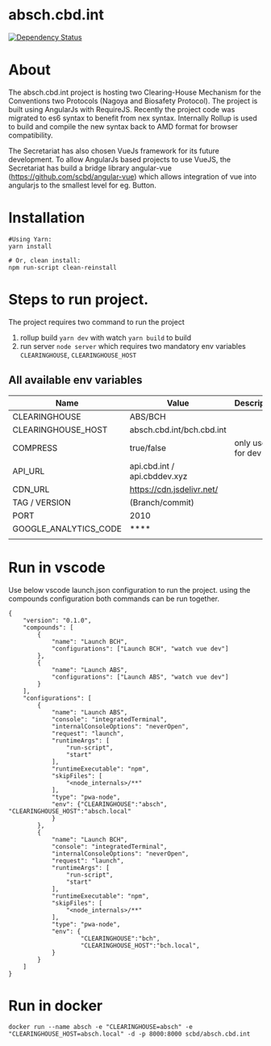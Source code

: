 absch.cbd.int
=============

[![Dependency Status](https://david-dm.org/scbd/absch.cbd.int.svg)](https://david-dm.org/scbd/absch.cbd.int)

# About 
The absch.cbd.int project is hosting two Clearing-House Mechanism for the Conventions two Protocols (Nagoya and Biosafety Protocol).
The project is built using AngularJs with RequireJS. Recently the project code was migrated to es6 syntax to benefit from nex syntax.
Internally Rollup is used to build and compile the new syntax back to AMD format for browser compatibility.

The Secretariat has also chosen VueJs framework for its future development. To allow AngularJs based projects to use VueJS, the Secretariat has build a bridge library angular-vue (https://github.com/scbd/angular-vue) which allows integration of vue into angularjs to the smallest level for eg. Button.

# Installation
``` 
#Using Yarn:
yarn install

# Or, clean install:
npm run-script clean-reinstall  
```

# Steps to run project.
The project requires two command to run the project 
1. rollup build
    `yarn dev` with watch `yarn build` to build
2. run server
    `node server` which requires two mandatory env variables `CLEARINGHOUSE`,  `CLEARINGHOUSE_HOST`

## All available env variables 
| Name                      | Value                             | Description |
|---                        |---                                |---          |
|CLEARINGHOUSE              |  ABS/BCH                          | |
|CLEARINGHOUSE_HOST         |  absch.cbd.int/bch.cbd.int        | |
|COMPRESS                   |  true/false                       | only used for dev |
|API_URL                    |  api.cbd.int / api.cbddev.xyz     | |
|CDN_URL                    |  https://cdn.jsdelivr.net/        | |
|TAG / VERSION              |  (Branch/commit)                  | |
|PORT                       |  2010                             | |
|GOOGLE_ANALYTICS_CODE      |  ****                             | |
|                           |                                   | |

# Run in vscode
Use below vscode launch.json configuration to run the project. using the compounds configuration both commands can be run together.
```
{
	"version": "0.1.0",
	"compounds": [
		{
			"name": "Launch BCH",
			"configurations": ["Launch BCH", "watch vue dev"]
		},
		{
			"name": "Launch ABS",
			"configurations": ["Launch ABS", "watch vue dev"]
		}
	],
	"configurations": [	
		{
			"name": "Launch ABS",
			"console": "integratedTerminal",
			"internalConsoleOptions": "neverOpen",
			"request": "launch",
			"runtimeArgs": [
				"run-script",
				"start"
			],
			"runtimeExecutable": "npm",
			"skipFiles": [
				"<node_internals>/**"
			],
			"type": "pwa-node",
			"env": {"CLEARINGHOUSE":"absch", "CLEARINGHOUSE_HOST":"absch.local"
			}
		}, 
		{
			"name": "Launch BCH",
			"console": "integratedTerminal",
			"internalConsoleOptions": "neverOpen",
			"request": "launch",
			"runtimeArgs": [
				"run-script",
				"start"
			],
			"runtimeExecutable": "npm",
			"skipFiles": [
				"<node_internals>/**"
			],
			"type": "pwa-node",
			"env": {
					"CLEARINGHOUSE":"bch", 
					"CLEARINGHOUSE_HOST":"bch.local",
			}
		}
	]
}

```

# Run in docker
`docker run --name absch -e "CLEARINGHOUSE=absch" -e "CLEARINGHOUSE_HOST=absch.local" -d -p 8000:8000 scbd/absch.cbd.int`